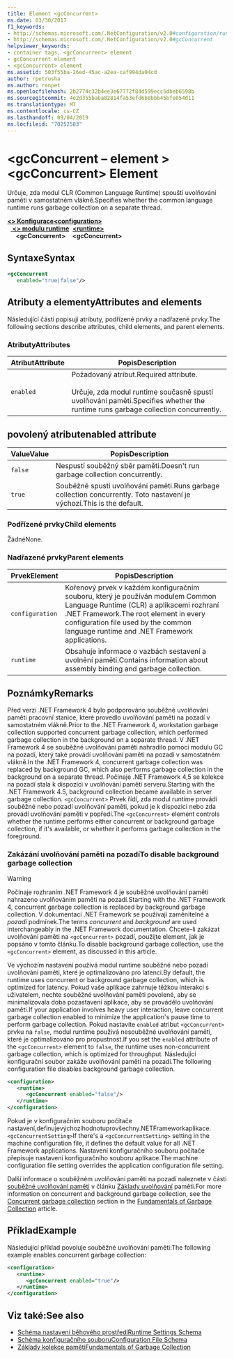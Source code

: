 ```yaml
---
title: Element <gcConcurrent>
ms.date: 03/30/2017
f1_keywords:
- http://schemas.microsoft.com/.NetConfiguration/v2.0#configuration/runtime/gcConcurrent
- http://schemas.microsoft.com/.NetConfiguration/v2.0#gcConcurrent
helpviewer_keywords:
- container tags, <gcConcurrent> element
- gcConcurrent element
- <gcConcurrent> element
ms.assetid: 503f55ba-26ed-45ac-a2ea-caf994da04cd
author: rpetrusha
ms.author: ronpet
ms.openlocfilehash: 2b2774c32b4ee3e67772f84d599ecc5dbeb6598b
ms.sourcegitcommit: 4e2d355baba82814fa53efd6b8bbb45bfe054d11
ms.translationtype: MT
ms.contentlocale: cs-CZ
ms.lasthandoff: 09/04/2019
ms.locfileid: "70252583"
---
```

# <a name="gcconcurrent-element"></a><span data-ttu-id="d14cf-102">\<gcConcurrent – element ></span><span class="sxs-lookup"><span data-stu-id="d14cf-102">\<gcConcurrent> Element</span></span>

<span data-ttu-id="d14cf-103">Určuje, zda modul CLR (Common Language Runtime) spouští uvolňování paměti v samostatném vlákně.</span><span class="sxs-lookup"><span data-stu-id="d14cf-103">Specifies whether the common language runtime runs garbage collection on a separate thread.</span></span>

<span data-ttu-id="d14cf-104">[ **\<> Konfigurace**](../configuration-element.md)</span><span class="sxs-lookup"><span data-stu-id="d14cf-104">[**\<configuration>**](../configuration-element.md)</span></span>\
<span data-ttu-id="d14cf-105">&nbsp;&nbsp;[ **\<> modulu runtime**](runtime-element.md)</span><span class="sxs-lookup"><span data-stu-id="d14cf-105">&nbsp;&nbsp;[**\<runtime>**](runtime-element.md)</span></span>\
<span data-ttu-id="d14cf-106">&nbsp;&nbsp;&nbsp;&nbsp; **\<gcConcurrent>**</span><span class="sxs-lookup"><span data-stu-id="d14cf-106">&nbsp;&nbsp;&nbsp;&nbsp;**\<gcConcurrent>**</span></span>  

## <a name="syntax"></a><span data-ttu-id="d14cf-107">Syntaxe</span><span class="sxs-lookup"><span data-stu-id="d14cf-107">Syntax</span></span>

```xml
<gcConcurrent
   enabled="true|false"/>
```

## <a name="attributes-and-elements"></a><span data-ttu-id="d14cf-108">Atributy a elementy</span><span class="sxs-lookup"><span data-stu-id="d14cf-108">Attributes and elements</span></span>

<span data-ttu-id="d14cf-109">Následující části popisují atributy, podřízené prvky a nadřazené prvky.</span><span class="sxs-lookup"><span data-stu-id="d14cf-109">The following sections describe attributes, child elements, and parent elements.</span></span>

### <a name="attributes"></a><span data-ttu-id="d14cf-110">Atributy</span><span class="sxs-lookup"><span data-stu-id="d14cf-110">Attributes</span></span>

|<span data-ttu-id="d14cf-111">Atribut</span><span class="sxs-lookup"><span data-stu-id="d14cf-111">Attribute</span></span>|<span data-ttu-id="d14cf-112">Popis</span><span class="sxs-lookup"><span data-stu-id="d14cf-112">Description</span></span>|
|---------------|-----------------|
|`enabled`|<span data-ttu-id="d14cf-113">Požadovaný atribut.</span><span class="sxs-lookup"><span data-stu-id="d14cf-113">Required attribute.</span></span><br /><br /> <span data-ttu-id="d14cf-114">Určuje, zda modul runtime současně spustí uvolňování paměti.</span><span class="sxs-lookup"><span data-stu-id="d14cf-114">Specifies whether the runtime runs garbage collection concurrently.</span></span>|

## <a name="enabled-attribute"></a><span data-ttu-id="d14cf-115">povolený atribut</span><span class="sxs-lookup"><span data-stu-id="d14cf-115">enabled attribute</span></span>

|<span data-ttu-id="d14cf-116">Value</span><span class="sxs-lookup"><span data-stu-id="d14cf-116">Value</span></span>|<span data-ttu-id="d14cf-117">Popis</span><span class="sxs-lookup"><span data-stu-id="d14cf-117">Description</span></span>|
|-----------|-----------------|
|`false`|<span data-ttu-id="d14cf-118">Nespustí souběžný sběr paměti.</span><span class="sxs-lookup"><span data-stu-id="d14cf-118">Doesn't run garbage collection concurrently.</span></span>|
|`true`|<span data-ttu-id="d14cf-119">Souběžně spustí uvolňování paměti.</span><span class="sxs-lookup"><span data-stu-id="d14cf-119">Runs garbage collection concurrently.</span></span> <span data-ttu-id="d14cf-120">Toto nastavení je výchozí.</span><span class="sxs-lookup"><span data-stu-id="d14cf-120">This is the default.</span></span>|

### <a name="child-elements"></a><span data-ttu-id="d14cf-121">Podřízené prvky</span><span class="sxs-lookup"><span data-stu-id="d14cf-121">Child elements</span></span>

<span data-ttu-id="d14cf-122">Žádné</span><span class="sxs-lookup"><span data-stu-id="d14cf-122">None.</span></span>

### <a name="parent-elements"></a><span data-ttu-id="d14cf-123">Nadřazené prvky</span><span class="sxs-lookup"><span data-stu-id="d14cf-123">Parent elements</span></span>

|<span data-ttu-id="d14cf-124">Prvek</span><span class="sxs-lookup"><span data-stu-id="d14cf-124">Element</span></span>|<span data-ttu-id="d14cf-125">Popis</span><span class="sxs-lookup"><span data-stu-id="d14cf-125">Description</span></span>|
|-------------|-----------------|
|`configuration`|<span data-ttu-id="d14cf-126">Kořenový prvek v každém konfiguračním souboru, který je používán modulem Common Language Runtime (CLR) a aplikacemi rozhraní .NET Framework.</span><span class="sxs-lookup"><span data-stu-id="d14cf-126">The root element in every configuration file used by the common language runtime and .NET Framework applications.</span></span>|
|`runtime`|<span data-ttu-id="d14cf-127">Obsahuje informace o vazbách sestavení a uvolnění paměti.</span><span class="sxs-lookup"><span data-stu-id="d14cf-127">Contains information about assembly binding and garbage collection.</span></span>|

## <a name="remarks"></a><span data-ttu-id="d14cf-128">Poznámky</span><span class="sxs-lookup"><span data-stu-id="d14cf-128">Remarks</span></span>

<span data-ttu-id="d14cf-129">Před verzí .NET Framework 4 bylo podporováno souběžné uvolňování paměti pracovní stanice, které provedlo uvolňování paměti na pozadí v samostatném vlákně.</span><span class="sxs-lookup"><span data-stu-id="d14cf-129">Prior to the .NET Framework 4, workstation garbage collection supported concurrent garbage collection, which performed garbage collection in the background on a separate thread.</span></span> <span data-ttu-id="d14cf-130">V .NET Framework 4 se souběžné uvolňování paměti nahradilo pomocí modulu GC na pozadí, který také provádí uvolňování paměti na pozadí v samostatném vlákně.</span><span class="sxs-lookup"><span data-stu-id="d14cf-130">In the .NET Framework 4, concurrent garbage collection was replaced by background GC, which also performs garbage collection in the background on a separate thread.</span></span> <span data-ttu-id="d14cf-131">Počínaje .NET Framework 4,5 se kolekce na pozadí stala k dispozici v uvolňování paměti serveru.</span><span class="sxs-lookup"><span data-stu-id="d14cf-131">Starting with the .NET Framework 4.5, background collection became available in server garbage collection.</span></span> <span data-ttu-id="d14cf-132">`<gcConcurrent>` Prvek řídí, zda modul runtime provádí souběžné nebo pozadí uvolňování paměti, pokud je k dispozici nebo zda provádí uvolňování paměti v popředí.</span><span class="sxs-lookup"><span data-stu-id="d14cf-132">The `<gcConcurrent>` element controls whether the runtime performs either concurrent or background garbage collection, if it's available, or whether it performs garbage collection in the foreground.</span></span>

### <a name="to-disable-background-garbage-collection"></a><span data-ttu-id="d14cf-133">Zakázání uvolňování paměti na pozadí</span><span class="sxs-lookup"><span data-stu-id="d14cf-133">To disable background garbage collection</span></span>

> [!WARNING]
> <span data-ttu-id="d14cf-134">Počínaje rozhraním .NET Framework 4 je souběžné uvolňování paměti nahrazeno uvolňováním paměti na pozadí.</span><span class="sxs-lookup"><span data-stu-id="d14cf-134">Starting with the .NET Framework 4, concurrent garbage collection is replaced by background garbage collection.</span></span> <span data-ttu-id="d14cf-135">V dokumentaci .NET Framework se používají zaměnitelné a *pozadí* podmínek.</span><span class="sxs-lookup"><span data-stu-id="d14cf-135">The terms *concurrent* and *background* are used interchangeably in the .NET Framework documentation.</span></span> <span data-ttu-id="d14cf-136">Chcete-li zakázat uvolňování paměti na `<gcConcurrent>` pozadí, použijte element, jak je popsáno v tomto článku.</span><span class="sxs-lookup"><span data-stu-id="d14cf-136">To disable background garbage collection, use the `<gcConcurrent>` element, as discussed in this article.</span></span>

<span data-ttu-id="d14cf-137">Ve výchozím nastavení používá modul runtime souběžné nebo pozadí uvolňování paměti, které je optimalizováno pro latenci.</span><span class="sxs-lookup"><span data-stu-id="d14cf-137">By default, the runtime uses concurrent or background garbage collection, which is optimized for latency.</span></span> <span data-ttu-id="d14cf-138">Pokud vaše aplikace zahrnuje těžkou interakci s uživatelem, nechte souběžné uvolňování paměti povolené, aby se minimalizovala doba pozastavení aplikace, aby se provádělo uvolňování paměti.</span><span class="sxs-lookup"><span data-stu-id="d14cf-138">If your application involves heavy user interaction, leave concurrent garbage collection enabled to minimize the application's pause time to perform garbage collection.</span></span> <span data-ttu-id="d14cf-139">Pokud nastavíte `enabled` atribut `<gcConcurrent>` prvku na `false`, modul runtime používá nesouběžné uvolňování paměti, které je optimalizováno pro propustnost.</span><span class="sxs-lookup"><span data-stu-id="d14cf-139">If you set the `enabled` attribute of the `<gcConcurrent>` element to `false`, the runtime uses non-concurrent garbage collection, which is optimized for throughput.</span></span> <span data-ttu-id="d14cf-140">Následující konfigurační soubor zakáže uvolňování paměti na pozadí.</span><span class="sxs-lookup"><span data-stu-id="d14cf-140">The following configuration file disables background garbage collection.</span></span>

```xml
<configuration>
   <runtime>
      <gcConcurrent enabled="false"/>
   </runtime>
</configuration>
```

 <span data-ttu-id="d14cf-141">Pokud je v konfiguračním souboru počítače nastavení,definujevýchozíhodnotuprovšechny.NETFrameworkaplikace.`<gcConcurrentSetting>`</span><span class="sxs-lookup"><span data-stu-id="d14cf-141">If there's a `<gcConcurrentSetting>` setting in the machine configuration file, it defines the default value for all .NET Framework applications.</span></span> <span data-ttu-id="d14cf-142">Nastavení konfiguračního souboru počítače přepisuje nastavení konfiguračního souboru aplikace.</span><span class="sxs-lookup"><span data-stu-id="d14cf-142">The machine configuration file setting overrides the application configuration file setting.</span></span>

 <span data-ttu-id="d14cf-143">Další informace o souběžném uvolňování paměti na pozadí naleznete v části [souběžné uvolňování paměti](../../../../standard/garbage-collection/fundamentals.md#concurrent-garbage-collection) v článku [Základy uvolňování](../../../../standard/garbage-collection/fundamentals.md) paměti.</span><span class="sxs-lookup"><span data-stu-id="d14cf-143">For more information on concurrent and background garbage collection, see the [Concurrent garbage collection](../../../../standard/garbage-collection/fundamentals.md#concurrent-garbage-collection) section in the [Fundamentals of Garbage Collection](../../../../standard/garbage-collection/fundamentals.md) article.</span></span>

## <a name="example"></a><span data-ttu-id="d14cf-144">Příklad</span><span class="sxs-lookup"><span data-stu-id="d14cf-144">Example</span></span>

<span data-ttu-id="d14cf-145">Následující příklad povoluje souběžné uvolňování paměti:</span><span class="sxs-lookup"><span data-stu-id="d14cf-145">The following example enables concurrent garbage collection:</span></span>

```xml
<configuration>
   <runtime>
      <gcConcurrent enabled="true"/>
   </runtime>
</configuration>
```

## <a name="see-also"></a><span data-ttu-id="d14cf-146">Viz také:</span><span class="sxs-lookup"><span data-stu-id="d14cf-146">See also</span></span>

- [<span data-ttu-id="d14cf-147">Schéma nastavení běhového prostředí</span><span class="sxs-lookup"><span data-stu-id="d14cf-147">Runtime Settings Schema</span></span>](index.md)
- [<span data-ttu-id="d14cf-148">Schéma konfiguračního souboru</span><span class="sxs-lookup"><span data-stu-id="d14cf-148">Configuration File Schema</span></span>](../index.md)
- [<span data-ttu-id="d14cf-149">Základy kolekce paměti</span><span class="sxs-lookup"><span data-stu-id="d14cf-149">Fundamentals of Garbage Collection</span></span>](../../../../standard/garbage-collection/fundamentals.md)
